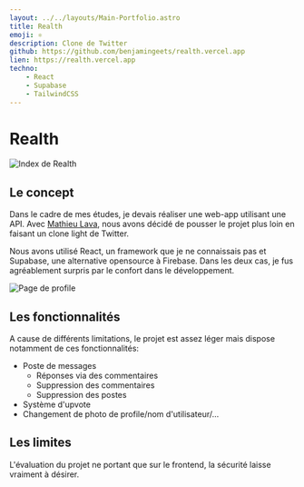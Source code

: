 ```yaml
---
layout: ../../layouts/Main-Portfolio.astro
title: Realth
emoji: ⚛️
description: Clone de Twitter
github: https://github.com/benjamingeets/realth.vercel.app
lien: https://realth.vercel.app
techno:
    - React
    - Supabase
    - TailwindCSS
---
```

# Realth

![Index de Realth](/img/realth_index.webp)

## Le concept

Dans le cadre de mes études, je devais réaliser une web-app utilisant une API. Avec [Mathieu Lava](https://mlava.dev), nous avons décidé de pousser le projet plus loin en faisant un clone light de Twitter.

Nous avons utilisé React, un framework que je ne connaissais pas et Supabase, une alternative opensource à Firebase. Dans les deux cas, je fus agréablement surpris par le confort dans le développement.

![Page de profile](/img/realth_profile.webp)

## Les fonctionnalités

A cause de différents limitations, le projet est assez léger mais dispose notamment de ces fonctionnalités:
- Poste de messages
    - Réponses via des commentaires
    - Suppression des commentaires
    - Suppression des postes
- Système d'upvote
- Changement de photo de profile/nom d'utilisateur/...

## Les limites

L'évaluation du projet ne portant que sur le frontend, la sécurité laisse vraiment à désirer.